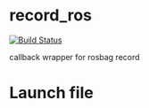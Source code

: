 # record_ros
[![Build Status](https://travis-ci.org/epfl-lasa/record_ros.svg?branch=master)](https://travis-ci.org/epfl-lasa/record_ros/branches)

callback wrapper for rosbag record

# Launch file
